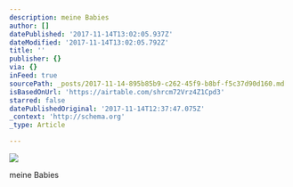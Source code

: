 ```yaml
---
description: meine Babies
author: []
datePublished: '2017-11-14T13:02:05.937Z'
dateModified: '2017-11-14T13:02:05.792Z'
title: ''
publisher: {}
via: {}
inFeed: true
sourcePath: _posts/2017-11-14-895b85b9-c262-45f9-b8bf-f5c37d90d160.md
isBasedOnUrl: 'https://airtable.com/shrcm72Vrz4Z1Cpd3'
starred: false
datePublishedOriginal: '2017-11-14T12:37:47.075Z'
_context: 'http://schema.org'
_type: Article

---
```

![](https://the-grid-user-content.s3-us-west-2.amazonaws.com/9e1aa59d-12bc-4ef4-9d47-04e4d6a31d3c.jpg)

meine Babies
